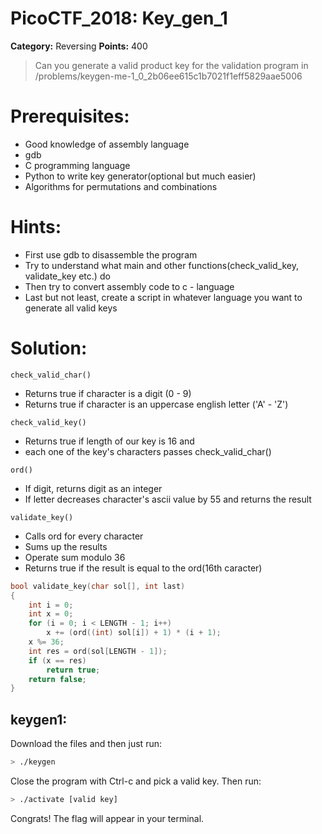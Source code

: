 # PicoCTF_2018: Key_gen_1

**Category:** Reversing 
**Points:** 400
>Can you generate a valid product key for the validation program in /problems/keygen-me-1_0_2b06ee615c1b7021f1eff5829aae5006

# Prerequisites:
  - Good knowledge of assembly language
  - gdb 
  - C programming language
  - Python to write key generator(optional but much easier)
  - Algorithms for permutations and combinations

# Hints:
  - First use gdb to disassemble the program
  - Try to understand what main and other functions(check_valid_key, validate_key etc.) do
  - Then try to convert assembly code to c - language
  - Last but not least, create a script in whatever language you want to generate all valid keys
# Solution:
``` check_valid_char() ```
  - Returns true if character is a digit (0 - 9)
  - Returns true if character is an uppercase english letter ('A' - 'Z')

``` check_valid_key() ```
  - Returns true if length of our key is 16 and
  - each one of the key's characters passes check_valid_char()
  
``` ord() ```
  - If digit, returns digit as an integer
  - If letter decreases character's ascii value by 55 and returns the result

``` validate_key() ```
  - Calls ord for every character
  - Sums up the results
  - Operate sum modulo 36
  - Returns true if the result is equal to the ord(16th caracter)

```C
bool validate_key(char sol[], int last)
{
	int i = 0;
	int x = 0;
	for (i = 0; i < LENGTH - 1; i++)
		x += (ord((int) sol[i]) + 1) * (i + 1);
	x %= 36;
	int res = ord(sol[LENGTH - 1]);
	if (x == res)
		return true;
	return false;
}
```
  

## keygen1:

Download the files and then just run:
```bash
> ./keygen 
```
Close the program with Ctrl-c and pick a valid key.
Then run:
```bash
> ./activate [valid key]
```
Congrats! The flag will appear in your terminal.
